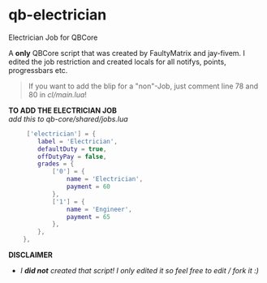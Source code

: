 # qb-electrician
Electrician Job for QBCore

A **only** QBCore script that was created by FaultyMatrix and jay-fivem. I edited the job restriction and created locals for all notifys, points, progressbars etc.

> If you want to add the blip for a "non"-Job, just comment line 78 and 80 in *cl/main.lua*!

**TO ADD THE ELECTRICIAN JOB**  
*add this to qb-core/shared/jobs.lua*
```lua
     ['electrician'] = {
		label = 'Electrician',
		defaultDuty = true,
		offDutyPay = false,
		grades = {
            ['0'] = {
                name = 'Electrician',
                payment = 60
            },
            ['1'] = {
                name = 'Engineer',
                payment = 65
            },
        },
	},
```

**DISCLAIMER**
* *I **did not** created that script! I only edited it so feel free to edit / fork it :)*
